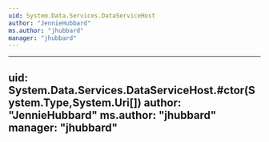 ```yaml
---
uid: System.Data.Services.DataServiceHost
author: "JennieHubbard"
ms.author: "jhubbard"
manager: "jhubbard"
---
```


---
uid: System.Data.Services.DataServiceHost.#ctor(System.Type,System.Uri[])
author: "JennieHubbard"
ms.author: "jhubbard"
manager: "jhubbard"
---
